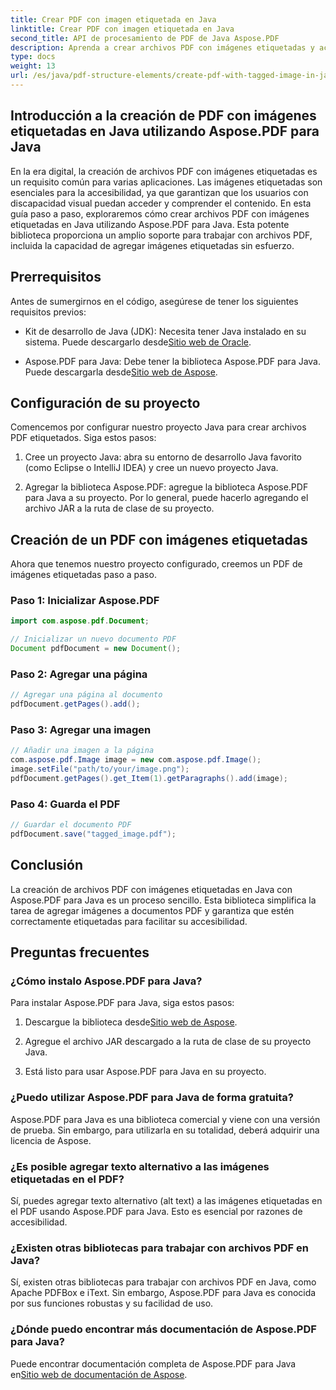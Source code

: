 ```yaml
---
title: Crear PDF con imagen etiquetada en Java
linktitle: Crear PDF con imagen etiquetada en Java
second_title: API de procesamiento de PDF de Java Aspose.PDF
description: Aprenda a crear archivos PDF con imágenes etiquetadas y accesibles en Java con Aspose.PDF para Java. Siga nuestra guía paso a paso para generar archivos PDF sin inconvenientes.
type: docs
weight: 13
url: /es/java/pdf-structure-elements/create-pdf-with-tagged-image-in-java/
---
```


## Introducción a la creación de PDF con imágenes etiquetadas en Java utilizando Aspose.PDF para Java

En la era digital, la creación de archivos PDF con imágenes etiquetadas es un requisito común para varias aplicaciones. Las imágenes etiquetadas son esenciales para la accesibilidad, ya que garantizan que los usuarios con discapacidad visual puedan acceder y comprender el contenido. En esta guía paso a paso, exploraremos cómo crear archivos PDF con imágenes etiquetadas en Java utilizando Aspose.PDF para Java. Esta potente biblioteca proporciona un amplio soporte para trabajar con archivos PDF, incluida la capacidad de agregar imágenes etiquetadas sin esfuerzo.

## Prerrequisitos

Antes de sumergirnos en el código, asegúrese de tener los siguientes requisitos previos:

-  Kit de desarrollo de Java (JDK): Necesita tener Java instalado en su sistema. Puede descargarlo desde[Sitio web de Oracle](https://www.oracle.com/java/technologies/javase-downloads.html).

-  Aspose.PDF para Java: Debe tener la biblioteca Aspose.PDF para Java. Puede descargarla desde[Sitio web de Aspose](https://releases.aspose.com/pdf/java/).

## Configuración de su proyecto

Comencemos por configurar nuestro proyecto Java para crear archivos PDF etiquetados. Siga estos pasos:

1. Cree un proyecto Java: abra su entorno de desarrollo Java favorito (como Eclipse o IntelliJ IDEA) y cree un nuevo proyecto Java.

2. Agregar la biblioteca Aspose.PDF: agregue la biblioteca Aspose.PDF para Java a su proyecto. Por lo general, puede hacerlo agregando el archivo JAR a la ruta de clase de su proyecto.

## Creación de un PDF con imágenes etiquetadas

Ahora que tenemos nuestro proyecto configurado, creemos un PDF de imágenes etiquetadas paso a paso.

### Paso 1: Inicializar Aspose.PDF

```java
import com.aspose.pdf.Document;

// Inicializar un nuevo documento PDF
Document pdfDocument = new Document();
```

### Paso 2: Agregar una página

```java
// Agregar una página al documento
pdfDocument.getPages().add();
```

### Paso 3: Agregar una imagen

```java
// Añadir una imagen a la página
com.aspose.pdf.Image image = new com.aspose.pdf.Image();
image.setFile("path/to/your/image.png");
pdfDocument.getPages().get_Item(1).getParagraphs().add(image);
```

### Paso 4: Guarda el PDF

```java
// Guardar el documento PDF
pdfDocument.save("tagged_image.pdf");
```

## Conclusión

La creación de archivos PDF con imágenes etiquetadas en Java con Aspose.PDF para Java es un proceso sencillo. Esta biblioteca simplifica la tarea de agregar imágenes a documentos PDF y garantiza que estén correctamente etiquetadas para facilitar su accesibilidad.

## Preguntas frecuentes

### ¿Cómo instalo Aspose.PDF para Java?

Para instalar Aspose.PDF para Java, siga estos pasos:

1.  Descargue la biblioteca desde[Sitio web de Aspose](https://releases.aspose.com/pdf/java/).

2. Agregue el archivo JAR descargado a la ruta de clase de su proyecto Java.

3. Está listo para usar Aspose.PDF para Java en su proyecto.

### ¿Puedo utilizar Aspose.PDF para Java de forma gratuita?

Aspose.PDF para Java es una biblioteca comercial y viene con una versión de prueba. Sin embargo, para utilizarla en su totalidad, deberá adquirir una licencia de Aspose.

### ¿Es posible agregar texto alternativo a las imágenes etiquetadas en el PDF?

Sí, puedes agregar texto alternativo (alt text) a las imágenes etiquetadas en el PDF usando Aspose.PDF para Java. Esto es esencial por razones de accesibilidad.

### ¿Existen otras bibliotecas para trabajar con archivos PDF en Java?

Sí, existen otras bibliotecas para trabajar con archivos PDF en Java, como Apache PDFBox e iText. Sin embargo, Aspose.PDF para Java es conocida por sus funciones robustas y su facilidad de uso.

### ¿Dónde puedo encontrar más documentación de Aspose.PDF para Java?

 Puede encontrar documentación completa de Aspose.PDF para Java en[Sitio web de documentación de Aspose](https://reference.aspose.com/pdf/java/).